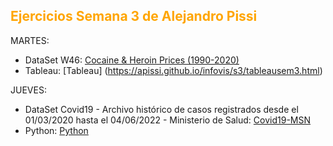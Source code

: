 
<h2 style="color:#FFA500"> Ejercicios Semana 3 de Alejandro Pissi </h2>

MARTES:

* DataSet W46: [Cocaine & Heroin Prices (1990-2020)](https://download.data.world/s/ux6pwolf474p3nlqoqhkyssim36itj)
* Tableau: [Tableau]  (https://apissi.github.io/infovis/s3/tableausem3.html)

JUEVES:

* DataSet Covid19 - Archivo histórico de casos registrados desde el 01/03/2020 hasta el 04/06/2022 - Ministerio de Salud: [Covid19-MSN](https://sisa.msal.gov.ar/datos/descargas/covid-19/files/Covid19Casos.zip)
* Python: [Python](https://colab.research.google.com/drive/1hIkMpWOyxdt891wh23nOl24vyKf2E0WY#scrollTo=l1mb_mr_toLt)
